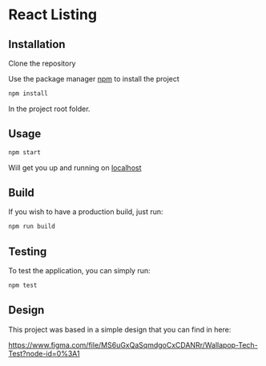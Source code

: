 # React Listing

## Installation

Clone the repository

Use the package manager [npm](https://www.npmjs.com/get-npm) to install the project

```bash
npm install
```
In the project root folder.

## Usage

```bash
npm start
```
Will get you up and running on [localhost](http://localhost:8080)

## Build

If you wish to have a production build, just run:

```bash
npm run build
```
## Testing

To test the application, you can simply run:

```bash
npm test
```

## Design

This project was based in a simple design that you can find in here:

https://www.figma.com/file/MS6uGxQaSqmdgoCxCDANRr/Wallapop-Tech-Test?node-id=0%3A1
